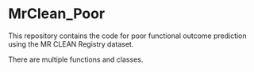 # MrClean_Poor

This repository contains the code for poor functional outcome prediction using the MR CLEAN Registry dataset.

There are multiple functions and classes.


